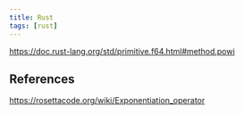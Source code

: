 ```yaml
---
title: Rust
tags: [rust]
---
```


<https://doc.rust-lang.org/std/primitive.f64.html#method.powi>

## References

<https://rosettacode.org/wiki/Exponentiation_operator>
